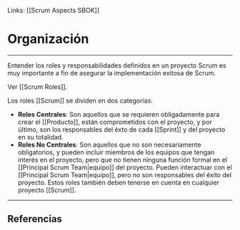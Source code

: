 Links: [[Scrum Aspects SBOK]]

# Organización
---

Entender los roles y responsabilidades definidos en un proyecto Scrum es muy importante a fin de asegurar la implementación exitosa de Scrum.

Ver [[Scrum Roles]].

Los roles [[Scrum]] se dividen en dos categorías:
- **Roles Centrales**: Son aquellos que se requieren obligadamente para crear el [[Producto]], están comprometidos con el proyecto, y por último, son los responsables del éxto de cada [[Sprint]] y del proyecto en su totalidad.
- **Roles No Centrales**: Son aquellos que no son necesariamente obligatorios, y pueden incluir miembros de los equipos que tengan interés en el proyecto, pero que no tienen ninguna función formal en el [[Principal Scrum Team|equipo]] del proyecto. Pueden interactuar con el [[Principal Scrum Team|equipo]], pero no son responsables del éxito del proyecto. Estos roles también deben tenerse en cuenta en cualquier proyecto [[Scrum]].

---

## Referencias